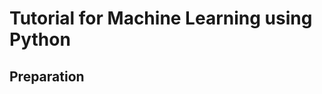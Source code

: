 Tutorial for Machine Learning using Python
====================================================================

## Preparation



